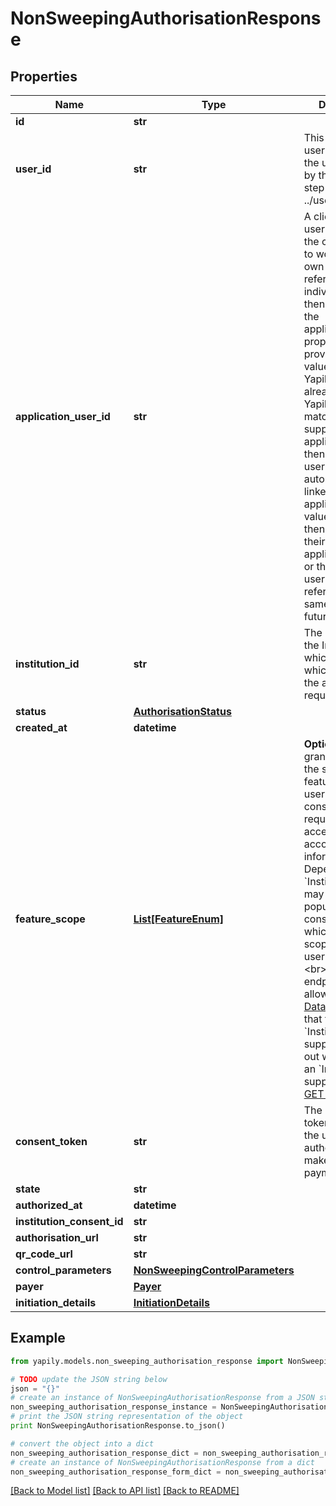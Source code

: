 # NonSweepingAuthorisationResponse


## Properties

Name | Type | Description | Notes
------------ | ------------- | ------------- | -------------
**id** | **str** |  | [optional] 
**user_id** | **str** | This is the Yapily user identifier for the user returned by the create user step POST ../users | [optional] 
**application_user_id** | **str** | A client&#39;s own user reference. If the client wants to work with their own unique references for individual PSUs then they can use the applicationUserId property to provide that value. Where Yapily does not already have a Yapily userId that matches the supplied applicationUserId, then a new Yapily userId is created automatically and linked to the applicationUserId value.  Clients can then use either their own applicationUserId or the Yapily userId to reference the same user in future calls. | [optional] 
**institution_id** | **str** | The reference to the Institution which identifies which institution the authorisation request is sent to. | [optional] 
**status** | [**AuthorisationStatus**](AuthorisationStatus.md) |  | [optional] 
**created_at** | **datetime** |  | [optional] 
**feature_scope** | [**List[FeatureEnum]**](FeatureEnum.md) | __Optional__. Used to granularly specify the set of features that the user will give their consent for when requesting access to their account information. Depending on the &#x60;Institution&#x60;, this may also populate a consent screen which list these scopes before the user authorises.&lt;br&gt;&lt;br&gt;This endpoint accepts allow all [Financial Data Features](/guides/financial-data/features/#feature-list) that the &#x60;Institution&#x60; supports.To find out which scopes an &#x60;Institution&#x60; supports, check [GET Institution](./#get-institution). | [optional] 
**consent_token** | **str** | The &#x60;consent-token&#x60; containing the user&#39;s authorisation to make the payment request. | [optional] 
**state** | **str** |  | [optional] 
**authorized_at** | **datetime** |  | [optional] 
**institution_consent_id** | **str** |  | [optional] 
**authorisation_url** | **str** |  | [optional] 
**qr_code_url** | **str** |  | [optional] 
**control_parameters** | [**NonSweepingControlParameters**](NonSweepingControlParameters.md) |  | [optional] 
**payer** | [**Payer**](Payer.md) |  | [optional] 
**initiation_details** | [**InitiationDetails**](InitiationDetails.md) |  | [optional] 

## Example

```python
from yapily.models.non_sweeping_authorisation_response import NonSweepingAuthorisationResponse

# TODO update the JSON string below
json = "{}"
# create an instance of NonSweepingAuthorisationResponse from a JSON string
non_sweeping_authorisation_response_instance = NonSweepingAuthorisationResponse.from_json(json)
# print the JSON string representation of the object
print NonSweepingAuthorisationResponse.to_json()

# convert the object into a dict
non_sweeping_authorisation_response_dict = non_sweeping_authorisation_response_instance.to_dict()
# create an instance of NonSweepingAuthorisationResponse from a dict
non_sweeping_authorisation_response_form_dict = non_sweeping_authorisation_response.from_dict(non_sweeping_authorisation_response_dict)
```
[[Back to Model list]](../README.md#documentation-for-models) [[Back to API list]](../README.md#documentation-for-api-endpoints) [[Back to README]](../README.md)


